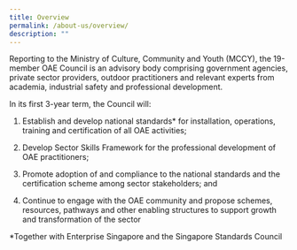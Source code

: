 ```yaml
---
title: Overview
permalink: /about-us/overview/
description: ""
---
```

Reporting to the Ministry of Culture, Community and Youth (MCCY), the 19-member OAE Council is an advisory body comprising government agencies, private sector providers, outdoor practitioners and relevant experts from academia, industrial safety and professional development.

In its first 3-year term, the Council will:

1. Establish and develop national standards\* for installation, operations, training and certification of all OAE activities;

2. Develop Sector Skills Framework for the professional development of OAE practitioners;

3. Promote adoption of and compliance to the national standards and the certification scheme among sector stakeholders; and

4. Continue to engage with the OAE community and propose schemes, resources, pathways and other enabling structures to support growth and transformation of the sector

\*Together with Enterprise Singapore and the Singapore Standards Council